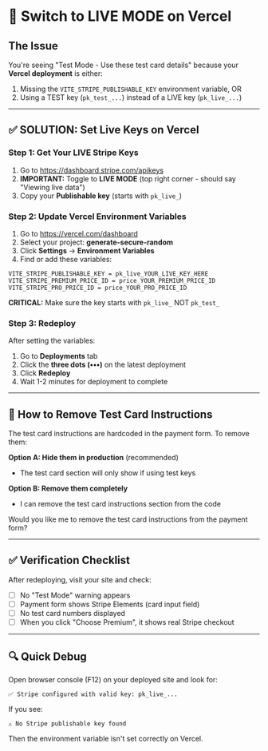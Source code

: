 # 🚀 Switch to LIVE MODE on Vercel

## The Issue
You're seeing "Test Mode - Use these test card details" because your **Vercel deployment** is either:
1. Missing the `VITE_STRIPE_PUBLISHABLE_KEY` environment variable, OR
2. Using a TEST key (`pk_test_...`) instead of a LIVE key (`pk_live_...`)

---

## ✅ SOLUTION: Set Live Keys on Vercel

### Step 1: Get Your LIVE Stripe Keys

1. Go to https://dashboard.stripe.com/apikeys
2. **IMPORTANT:** Toggle to **LIVE MODE** (top right corner - should say "Viewing live data")
3. Copy your **Publishable key** (starts with `pk_live_`)

### Step 2: Update Vercel Environment Variables

1. Go to https://vercel.com/dashboard
2. Select your project: **generate-secure-random**
3. Click **Settings** → **Environment Variables**
4. Find or add these variables:

```
VITE_STRIPE_PUBLISHABLE_KEY = pk_live_YOUR_LIVE_KEY_HERE
VITE_STRIPE_PREMIUM_PRICE_ID = price_YOUR_PREMIUM_PRICE_ID
VITE_STRIPE_PRO_PRICE_ID = price_YOUR_PRO_PRICE_ID
```

**CRITICAL:** Make sure the key starts with `pk_live_` NOT `pk_test_`

### Step 3: Redeploy

After setting the variables:
1. Go to **Deployments** tab
2. Click the **three dots (•••)** on the latest deployment
3. Click **Redeploy**
4. Wait 1-2 minutes for deployment to complete

---

## 🎯 How to Remove Test Card Instructions

The test card instructions are hardcoded in the payment form. To remove them:

**Option A: Hide them in production** (recommended)
- The test card section will only show if using test keys

**Option B: Remove them completely**
- I can remove the test card instructions section from the code

Would you like me to remove the test card instructions from the payment form?

---

## ✅ Verification Checklist

After redeploying, visit your site and check:

- [ ] No "Test Mode" warning appears
- [ ] Payment form shows Stripe Elements (card input field)
- [ ] No test card numbers displayed
- [ ] When you click "Choose Premium", it shows real Stripe checkout

---

## 🔍 Quick Debug

Open browser console (F12) on your deployed site and look for:
```
✅ Stripe configured with valid key: pk_live_...
```

If you see:
```
⚠️ No Stripe publishable key found
```

Then the environment variable isn't set correctly on Vercel.

